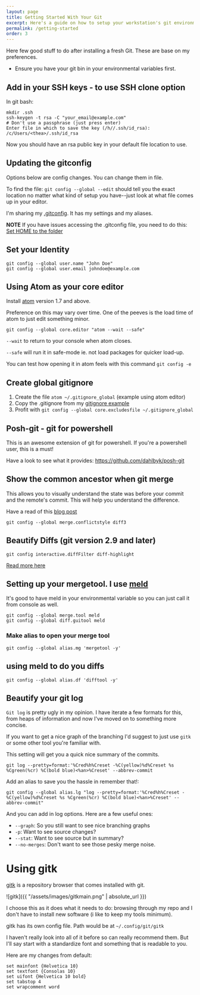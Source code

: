 ```yaml
---
layout: page
title: Getting Started With Your Git
excerpt: Here's a guide on how to setup your workstation's git environment
permalink: /getting-started
order: 3
---
```


Here few good stuff to do after installing a fresh Git.
These are base on my preferences.
* Ensure you have your git bin in your environmental variables first.

## Add in your SSH keys - to use SSH clone option

In git bash:

```
mkdir .ssh
ssh-keygen -t rsa -C "your_email@example.com"
# Don't use a passphrase (just press enter)
Enter file in which to save the key (/h//.ssh/id_rsa): /c/Users/<thea>/.ssh/id_rsa
```
Now you should have an rsa public key in your default file location to use.

## Updating the gitconfig

Options below are config changes. You can change them in file.

To find the file: `git config --global --edit` should tell you the exact location no matter what kind of setup you have--just look at what file comes up in your editor.

I'm sharing my [.gitconfig](https://gist.github.com/jonyeezs/7ccda28ea28c40dd3fb99e0df0d2e57d). It has my settings and my aliases.

**NOTE** If you have issues accessing the .gitconfig file, you need to do this:
[Set HOME to the folder](https://stackoverflow.com/questions/4050905/changing-gitconfig-location-on-windows)

## Set your Identity
  ```
git config --global user.name "John Doe"
git config --global user.email johndoe@example.com
  ```

## Using Atom as your core editor

Install [atom](https://atom.io/) version 1.7 and above.

Preference on this may vary over time. One of the peeves is the load time of atom to just edit something minor.

  ```
git config --global core.editor "atom --wait --safe"
  ```
`--wait` to return to your console when atom closes.

`--safe` will run it in safe-mode ie. not load packages for quicker load-up.

You can test how opening it in atom feels with this command `git config -e`

## Create global gitignore

1. Create the file `atom ~/.gitignore_global` (example using atom editor)
2. Copy the .gitignore from my [gitignore example](https://gist.github.com/jonyeezs/82ce2d65b5817927a03f)
3. Profit with `git config --global core.excludesfile ~/.gitignore_global`

## Posh-git - git for powershell
This is an awesome extension of git for powershell. If you're a powershell user, this is a must!

Have a look to see what it provides: https://github.com/dahlbyk/posh-git

## Show the common ancestor when git merge
This allows you to visually understand the state was before your commit and the remote's commit. This will help you understand the difference.

Have a read of this [blog post](http://psung.blogspot.com.au/2011/02/reducing-merge-headaches-git-meets.html?m=1)

`git config --global merge.conflictstyle diff3`

## Beautify Diffs (git version 2.9 and later)

`git config interactive.diffFilter diff-highlight`

[Read more here](https://github.com/blog/2188-git-2-9-has-been-released#beautiful-diffs)

## Setting up your mergetool. I use [meld](http://meldmerge.org/)

It's good to have meld in your environmental variable so you can just call it from console as well.
 ```
git config --global merge.tool meld
git config --global diff.guitool meld
 ```

### Make alias to open your merge tool
 ```
git config --global alias.mg 'mergetool -y'
 ```

## using meld to do you diffs
 ```
git config --global alias.df 'difftool -y'
 ```

## Beautify your git log

`Git log` is pretty ugly in my opinion. I have iterate a few formats for this, from heaps of information and now I've moved on to something more concise.

If you want to get a nice graph of the branching I'd suggest to just use `gitk` or some other tool you're familiar with.

This setting will get you a quick nice summary of the commits.
```
git log --pretty=format:'%Cred%h%Creset -%C(yellow)%d%Creset %s %Cgreen(%cr) %C(bold blue)<%an>%Creset' --abbrev-commit
```

Add an alias to save you the hassle in remember that!:
```
git config --global alias.lg "log --pretty=format:'%Cred%h%Creset -%C(yellow)%d%Creset %s %Cgreen(%cr) %C(bold blue)<%an>%Creset' --abbrev-commit"
```

And you can add in log options. Here are a few useful ones:

* `--graph`: So you still want to see nice branching graphs
* `-p`: Want to see source changes?
* `--stat`: Want to see source but in summary?
* `--no-merges`: Don't want to see those pesky merge noise.

# Using gitk

[gitk](https://git-scm.com/docs/gitk) is a repository browser that comes installed with git. 

![gitk]({{ "/assets/images/gitkmain.png" | absolute_url }})

I choose this as it does what it needs to do: browsing through my repo and I don't have to install new software (i like to keep my tools minimum).


gitk has its own config file. Path would be at `~/.config/git/gitk`

I haven't really look into all of it before so can really recommend them. But I'll say start with a standardize font and something that is readable to you.

Here are my changes from default:
```
set mainfont {Helvetica 10}
set textfont {Consolas 10}
set uifont {Helvetica 10 bold}
set tabstop 4
set wrapcomment word
```